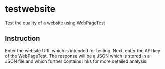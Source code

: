 # testwebsite
Test the quality of a website using WebPageTest

## Instruction 
Enter the website URL which is intended for testing.
Next, enter the API key of the WebPageTest.
The response will be a JSON which is stored in a JSON file and which further contains links for more detailed analysis.
